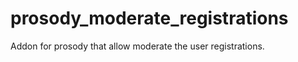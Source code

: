 prosody_moderate_registrations
==============================

Addon for prosody that allow moderate the user registrations.
